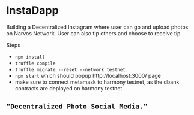 # InstaDapp
Building a Decentralized Instagram where user can go and upload photos on Narvos Network. User can also tip others  and choose to receive tip.

Steps
* `npm install`
* `truffle compile`
* `truffle migrate --reset --network testnet`
* `npm start` which should popup http://localhost:3000/ page
* make sure to connect metamask to harmony testnet, as the dbank contracts are deployed on harmony testnet 

## ```"Decentralized Photo Social Media."```

